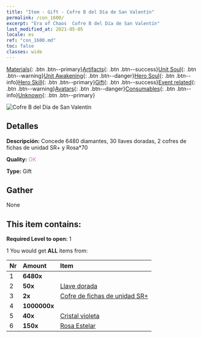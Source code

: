 ```yaml
---
title: "Item - Gift - Cofre B del Día de San Valentín"
permalink: /con_1600/
excerpt: "Era of Chaos  Cofre B del Día de San Valentín"
last_modified_at: 2021-05-05
locale: es
ref: "con_1600.md"
toc: false
classes: wide
---
```

 [Materials](/ItemsES/){: .btn .btn--primary}[Artifacts](/ItemsES/Artifacts/){: .btn .btn--success}[Unit Soul](/ItemsES/UnitSoul/){: .btn .btn--warning}[Unit Awakening](/ItemsES/UnitAwakening/){: .btn .btn--danger}[Hero Soul](/ItemsES/HeroSoul/){: .btn .btn--info}[Hero Skill](/ItemsES/HeroSkill/){: .btn .btn--primary}[Gift](/ItemsES/Gift/){: .btn .btn--success}[Event related](/ItemsES/Events/){: .btn .btn--warning}[Avatars](/ItemsES/Avatars/){: .btn .btn--danger}[Consumables](/ItemsES/Consumables/){: .btn .btn--info}[Unknown](/ItemsES/Unknown/){: .btn .btn--primary}

 ![Cofre B del Día de San Valentín](/images/t/i_907207.png)

## Detalles
 **Descripción:** Concede 6480 diamantes, 30 llaves doradas, 2 cofres de fichas de unidad SR+ y Rosa*70

 **Quality:** <span style="color: #DA70D6">OK</span>

 **Type:** Gift

## Gather

  None

## This item contains:

 **Required Level to open:** 1

 1 You would get **ALL** items  from:

  | Nr | Amount |     Item    |
  |:---|:-------|:------------|
  | 1 |  **6480x** | <i class="fas fa-gem"/> |  | 
  | 2 |  **50x** | [Llave dorada](/ItemsES/con_783/) |  | 
  | 3 |  **2x** | [Cofre de fichas de unidad SR+](/ItemsES/con_1598/) |  | 
  | 4 |  **1000000x** | <i class="fas fa-coins"/> |  | 
  | 5 |  **40x** | [Cristal violeta](/ItemsES/con_720/) |  | 
  | 6 |  **150x** | [Rosa Estelar](/ItemsES/con_812/) |  | 

